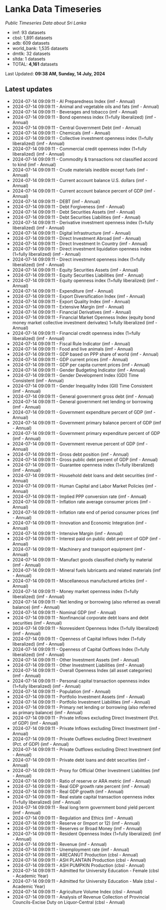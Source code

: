 # Lanka Data Timeseries
*Public Timeseries Data about Sri Lanka*

* imf: 93 datasets
* cbsl: 1,891 datasets
* adb: 609 datasets
* world_bank: 1,535 datasets
* dmtlk: 32 datasets
* sltda: 1 datasets
* TOTAL: **4,161** datasets

Last Updated: **09:38 AM, Sunday, 14 July, 2024**

## Latest updates

* 2024-07-14 09:09:11 - AI Preparedness Index (imf - Annual)
* 2024-07-14 09:09:11 - Animal and vegetable oils and fats (imf - Annual)
* 2024-07-14 09:09:11 - Beverages and tobacco (imf - Annual)
* 2024-07-14 09:09:11 - Bond openness index (1=fully liberalized) (imf - Annual)
* 2024-07-14 09:09:11 - Central Government Debt (imf - Annual)
* 2024-07-14 09:09:11 - Chemicals (imf - Annual)
* 2024-07-14 09:09:11 - Collective investment openness index (1=fully liberalized) (imf - Annual)
* 2024-07-14 09:09:11 - Commercial credit openness index (1=fully liberalized) (imf - Annual)
* 2024-07-14 09:09:11 - Commodity & transactions not classified accord to kind (imf - Annual)
* 2024-07-14 09:09:11 - Crude materials inedible except fuels (imf - Annual)
* 2024-07-14 09:09:11 - Current account balance U.S. dollars (imf - Annual)
* 2024-07-14 09:09:11 - Current account balance percent of GDP (imf - Annual)
* 2024-07-14 09:09:11 - DEBT (imf - Annual)
* 2024-07-14 09:09:11 - Debt Forgiveness (imf - Annual)
* 2024-07-14 09:09:11 - Debt Securities Assets (imf - Annual)
* 2024-07-14 09:09:11 - Debt Securities Liabilities (imf - Annual)
* 2024-07-14 09:09:11 - Derivative investment openness index (1=fully liberalized) (imf - Annual)
* 2024-07-14 09:09:11 - Digital Infrastructure (imf - Annual)
* 2024-07-14 09:09:11 - Direct Investment Abroad (imf - Annual)
* 2024-07-14 09:09:11 - Direct Investment In Country (imf - Annual)
* 2024-07-14 09:09:11 - Direct investment liquidation openness index (1=fully liberalized) (imf - Annual)
* 2024-07-14 09:09:11 - Direct investment openness index (1=fully liberalized) (imf - Annual)
* 2024-07-14 09:09:11 - Equity Securities Assets (imf - Annual)
* 2024-07-14 09:09:11 - Equity Securities Liabilities (imf - Annual)
* 2024-07-14 09:09:11 - Equity openness index (1=fully liberalized) (imf - Annual)
* 2024-07-14 09:09:11 - Expenditure (imf - Annual)
* 2024-07-14 09:09:11 - Export Diversification Index (imf - Annual)
* 2024-07-14 09:09:11 - Export Quality Index (imf - Annual)
* 2024-07-14 09:09:11 - Extensive Margin (imf - Annual)
* 2024-07-14 09:09:11 - Financial Derivatives (imf - Annual)
* 2024-07-14 09:09:11 - Financial Market Openness Index (equity bond money market collective investment derivates) 1=fully liberalized (imf - Annual)
* 2024-07-14 09:09:11 - Financial credit openness index (1=fully liberalized) (imf - Annual)
* 2024-07-14 09:09:11 - Fiscal Rule Indicator (imf - Annual)
* 2024-07-14 09:09:11 - Food and live animals (imf - Annual)
* 2024-07-14 09:09:11 - GDP based on PPP share of world (imf - Annual)
* 2024-07-14 09:09:11 - GDP current prices (imf - Annual)
* 2024-07-14 09:09:11 - GDP per capita current prices (imf - Annual)
* 2024-07-14 09:09:11 - Gender Budgeting Indicator (imf - Annual)
* 2024-07-14 09:09:11 - Gender Development Index (GDI) Time Consistent (imf - Annual)
* 2024-07-14 09:09:11 - Gender Inequality Index (GII) Time Consistent (imf - Annual)
* 2024-07-14 09:09:11 - General government gross debt (imf - Annual)
* 2024-07-14 09:09:11 - General government net lending or borrowing (imf - Annual)
* 2024-07-14 09:09:11 - Government expenditure percent of GDP (imf - Annual)
* 2024-07-14 09:09:11 - Government primary balance percent of GDP (imf - Annual)
* 2024-07-14 09:09:11 - Government primary expenditure percent of GDP (imf - Annual)
* 2024-07-14 09:09:11 - Government revenue percent of GDP (imf - Annual)
* 2024-07-14 09:09:11 - Gross debt position (imf - Annual)
* 2024-07-14 09:09:11 - Gross public debt percent of GDP (imf - Annual)
* 2024-07-14 09:09:11 - Guarantee openness index (1=fully liberalized) (imf - Annual)
* 2024-07-14 09:09:11 - Household debt loans and debt securities (imf - Annual)
* 2024-07-14 09:09:11 - Human Capital and Labor Market Policies (imf - Annual)
* 2024-07-14 09:09:11 - Implied PPP conversion rate (imf - Annual)
* 2024-07-14 09:09:11 - Inflation rate average consumer prices (imf - Annual)
* 2024-07-14 09:09:11 - Inflation rate end of period consumer prices (imf - Annual)
* 2024-07-14 09:09:11 - Innovation and Economic Integration (imf - Annual)
* 2024-07-14 09:09:11 - Intensive Margin (imf - Annual)
* 2024-07-14 09:09:11 - Interest paid on public debt percent of GDP (imf - Annual)
* 2024-07-14 09:09:11 - Machinery and transport equipment (imf - Annual)
* 2024-07-14 09:09:11 - Manufact goods classified chiefly by material (imf - Annual)
* 2024-07-14 09:09:11 - Mineral fuels lubricants and related materials (imf - Annual)
* 2024-07-14 09:09:11 - Miscellaneous manufactured articles (imf - Annual)
* 2024-07-14 09:09:11 - Money market openness index (1=fully liberalized) (imf - Annual)
* 2024-07-14 09:09:11 - Net lending or borrowing (also referred as overall balance) (imf - Annual)
* 2024-07-14 09:09:11 - Nominal GDP (imf - Annual)
* 2024-07-14 09:09:11 - Nonfinancial corporate debt loans and debt securities (imf - Annual)
* 2024-07-14 09:09:11 - Nonresident Openness Index (1=fully liberalized) (imf - Annual)
* 2024-07-14 09:09:11 - Openness of Capital Inflows Index (1=fully liberalized) (imf - Annual)
* 2024-07-14 09:09:11 - Openness of Capital Outflows Index (1=fully liberalized) (imf - Annual)
* 2024-07-14 09:09:11 - Other Investment Assets (imf - Annual)
* 2024-07-14 09:09:11 - Other Investment Liabilities (imf - Annual)
* 2024-07-14 09:09:11 - Overall Openness Index (all asset categories) (imf - Annual)
* 2024-07-14 09:09:11 - Personal capital transaction openness index (1=fully liberalized) (imf - Annual)
* 2024-07-14 09:09:11 - Population (imf - Annual)
* 2024-07-14 09:09:11 - Portfolio Investment Assets (imf - Annual)
* 2024-07-14 09:09:11 - Portfolio Investment Liabilities (imf - Annual)
* 2024-07-14 09:09:11 - Primary net lending or borrowing (also referred as primary balance) (imf - Annual)
* 2024-07-14 09:09:11 - Private Inflows excluding Direct Investment (Pct. of GDP) (imf - Annual)
* 2024-07-14 09:09:11 - Private Inflows excluding Direct Investment (imf - Annual)
* 2024-07-14 09:09:11 - Private Outflows excluding Direct Investment (Pct. of GDP) (imf - Annual)
* 2024-07-14 09:09:11 - Private Outflows excluding Direct Investment (imf - Annual)
* 2024-07-14 09:09:11 - Private debt loans and debt securities (imf - Annual)
* 2024-07-14 09:09:11 - Proxy for Official Other Investment Liabilities (imf - Annual)
* 2024-07-14 09:09:11 - Ratio of reserve or ARA metric (imf - Annual)
* 2024-07-14 09:09:11 - Real GDP growth rate percent (imf - Annual)
* 2024-07-14 09:09:11 - Real GDP growth (imf - Annual)
* 2024-07-14 09:09:11 - Real estate capital transaction openness index (1=fully liberalized) (imf - Annual)
* 2024-07-14 09:09:11 - Real long term government bond yield percent (imf - Annual)
* 2024-07-14 09:09:11 - Regulation and Ethics (imf - Annual)
* 2024-07-14 09:09:11 - Reserve or (Import or 12) (imf - Annual)
* 2024-07-14 09:09:11 - Reserves or Broad Money (imf - Annual)
* 2024-07-14 09:09:11 - Resident Openness Index (1=fully liberalized) (imf - Annual)
* 2024-07-14 09:09:11 - Revenue (imf - Annual)
* 2024-07-14 09:09:11 - Unemployment rate (imf - Annual)
* 2024-07-14 09:09:11 - ARECANUT Production (cbsl - Annual)
* 2024-07-14 09:09:11 - ASH PLANTAIN Production (cbsl - Annual)
* 2024-07-14 09:09:11 - ASH PUMPKIN Production (cbsl - Annual)
* 2024-07-14 09:09:11 - Admitted for University Education - Female (cbsl - Academic Year)
* 2024-07-14 09:09:11 - Admitted for University Education - Male (cbsl - Academic Year)
* 2024-07-14 09:09:11 - Agriculture Volume Index (cbsl - Annual)
* 2024-07-14 09:09:11 - Analysis of Revenue Collection of Provincial Councils-Excise Duty on Liquor-Central (cbsl - Annual)